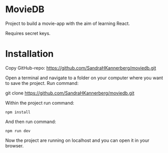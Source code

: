# MovieDB

Project to build a movie-app with the aim of learning React.

Requires secret keys.

# Installation

Copy GitHub-repo: https://github.com/SandraHKannerberg/moviedb.git

Open a terminal and navigate to a folder on your computer where you want to save the project. Run command: </br>

git clone https://github.com/SandraHKannerberg/moviedb.git

Within the project run command:</br>

    npm install

And then run command:</br>

    npm run dev

Now the project are running on localhost and you can open it in your browser.
